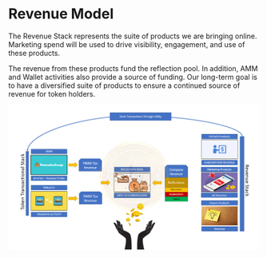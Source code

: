 # Revenue Model

The Revenue Stack represents the suite of products we are bringing online. Marketing spend will be used to drive visibility, engagement, and use of these products.

The revenue from these products fund the reflection pool. In addition, AMM and Wallet activities also provide a source of funding. Our long-term goal is to have a diversified suite of products to ensure a continued source of revenue for token holders.

![](<../../.gitbook/assets/image (3).png>)
